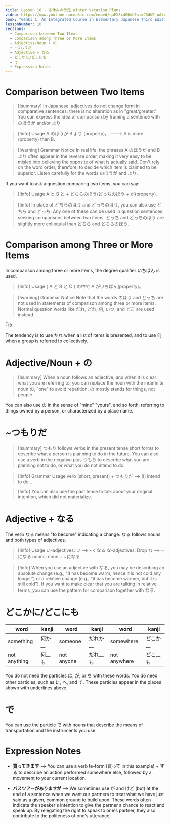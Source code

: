 ```yaml
---
title: Lesson 10 - 冬休みの予定 Winter Vacation Plans
video: https://www.youtube-nocookie.com/embed/qaFX3x4G6mU?si=C5dNE_oA4cBWg_IZ
book: "Genki 1: An Integrated Course in Elementary Japanese Third Edition (Textbook)"
lessonNumber: 10
sections:
  - Comparison between Two Items
  - Comparison among Three or More Items
  - Adjective/Noun + の
  - ~つもりだ
  - Adjective + なる
  - どこかに/どこにも
  - で
  - Expression Notes
---
```


# Comparison between Two Items

> [!summary]
> In Japanese, adjectives do not change form in comparative sentences; there is no alteration as in "great/greater:' You can express the idea of comparison by framing a sentence with のほうが and/or より

> [!info] Usage
> A のほうが B より (property)。 ---> A is more (property) than B.

> [!warning] Grammar Notice
> In real life, the phrases A のほうが and B より often appear in the reverse order, making it very easy to be misled into believing the opposite of what is actually said. Don't rely on the word order, therefore, to decide which item is claimed to be superior. Listen carefully for the words のほうが and より.

If you want to ask a question comparing two items, you can say:

> [!info] Usage
> A と B と + どちらのほう/どっちのほう + が(property)。

> [!info]
> In place of どちらのほう and どっちのほう, you can also use どちら and どっち. Any one of these can be used in question sentences seeking comparisons between two items. どっち and どっちのほう are slightly more colloquial than どちら and どちらのほう.

# Comparison among Three or More Items

In comparison among three or more items, the degree qualifier いちばん is used.

> [!info] Usage
> { A と B と C } の中で A がいちばん(property)。

> [!warning] Grammar Notice
> Note that the words のほう and どっち are not used in statements of comparison among three or more items. Normal question words like だれ, どれ, 何, いつ, and どこ are used instead.

> [!tip]
> The tendency is to use だれ when a list of items is presented, and to use 何 when a group is referred to collectively.

# Adjective/Noun + の

> [!summary]
> When a noun follows an adjective, and when it is clear what you are referring to, you can replace the noun with the indefinite noun の, "one" to avoid repetition. の mostly stands for things, not people.

You can also use の in the sense of "mine" "yours", and so forth, referring to things owned by a person, or characterized by a place name.

# ~つもりだ

> [!summary]
> つもり follows verbs in the present tense short forms to describe what a person is planning to do in the future. You can also use a verb in the negative plus つもり to describe what you are planning not to do, or what you do not intend to do.

> [!info] Grammar Usage
> verb (short, present) + つもりだ --> (I) intend to do ...

> [!info]
> You can also use the past tense to talk about your original intention, which did not materialize.

# Adjective + なる

The verb なる means "to become" indicating a change. なる follows nouns and both types of adjectives.

> [!info] Usage
> い-adjectives: い --> ~くなる
> な-adjectives: Drop な --> ~になる
> nouns: noun + ~になる

> [!info]
> When you use an adjective with なる, you may be describing an absolute change (e.g., "it has become warm, hence it is not cold any longer") or a relative change (e.g., "it has become warmer, but it is still cold"). If you want to make clear that you are talking in relative terms, you can use the pattern for comparison together with なる.

# どこかに/どこにも

| word         | kanji    | word       | kanji      | word         | kanji      |
| ------------ | -------- | ---------- | ---------- | ------------ | ---------- |
| something    | 何か\_\_ | someone    | だれか\_\_ | somewhere    | どこか\_\_ |
| not anything | 何\_\_も | not anyone | だれ\_\_も | not anywhere | どこ\_\_も |

You do not need the particles は, が, or を with these words. You do need other particles, such as に, へ, and で. These particles appear in the places shown with underlines above.

# で

You can use the particle で with nouns that describe the means of transportation and the instruments you use.

# Expression Notes

- **買ってきます** --> You can use a verb te-form (買って in this example) + する to describe an action performed somewhere else, followed by a movement to your current location.

- **バスツアーがありますが** --> We sometimes use が and けど (but) at the end of a sentence when we want our partners to treat what we have just said as a given, common ground to build upon. These words often indicate the speaker's intention to give the partner a chance to react and speak up. By relegating the right to speak to one's partner, they also contribute to the politeness of one's utterance.
